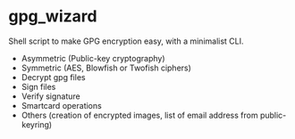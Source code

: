 # gpg_wizard

Shell script to make GPG encryption easy, with a minimalist CLI. 

- Asymmetric (Public-key cryptography)
- Symmetric (AES, Blowfish or Twofish ciphers)
- Decrypt gpg files
- Sign files
- Verify signature
- Smartcard operations
- Others (creation of encrypted images, list of email address from public-keyring)
